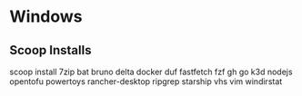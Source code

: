 # Windows

## Scoop Installs

scoop install 7zip bat bruno delta docker duf fastfetch fzf gh go k3d nodejs opentofu powertoys rancher-desktop ripgrep starship vhs vim windirstat
